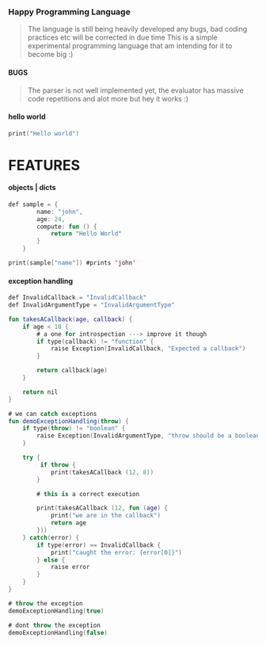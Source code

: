 ### Happy Programming Language
> The language is still being heavily developed any bugs, bad coding practices etc will be corrected in due time
> This is a simple experimental programming language that am intending for it to become big :)

#### BUGS
> The parser is not well implemented yet, the evaluator has massive code repetitions and alot more but hey it works :)

#### hello world
```kotlin
print("Hello world")
```

# FEATURES

#### objects | dicts
```kotlin
def sample = {
        name: "john",
        age: 24,
        compute: fun () {
            return "Hello World"
        }
    }

print(sample["name"]) #prints 'john'
```

#### exception handling
```kotlin
def InvalidCallback = "InvalidCallback"
def InvalidArgumentType = "InvalidArgumentType"

fun takesACallback(age, callback) {
    if age < 18 {
        # a one for introspection ---> improve it though
        if type(callback) != "function" {
            raise Exception(InvalidCallback, "Expected a callback")
        }

        return callback(age)
    }

    return nil
}

# we can catch exceptions
fun demoExceptionHandling(throw) {
    if type(throw) != "boolean" {
        raise Exception(InvalidArgumentType, "throw should be a boolean")
    }

    try {
         if throw {
            print(takesACallback (12, 8))
        }

        # this is a correct execution

        print(takesACallback (12, fun (age) {
            print("we are in the callback")
            return age
        }))
    } catch(error) {
        if type(error) == InvalidCallback {
            print("caught the error: {error[0]}")
        } else {
            raise error
        }
    }
}

# throw the exception
demoExceptionHandling(true)

# dont throw the exception
demoExceptionHandling(false)
```